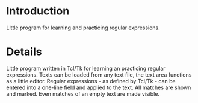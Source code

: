 # Introduction #

Little program for learning and practicing regular expressions.


# Details #

Little program written in Tcl/Tk for learning an practicing regular expressions. Texts can be loaded from any text file, the text area functions as a little editor. Regular expressions - as defined by Tcl/Tk - can be entered into a one-line field and applied to the text. All matches are shown and marked. Even matches of an empty text are made visible.